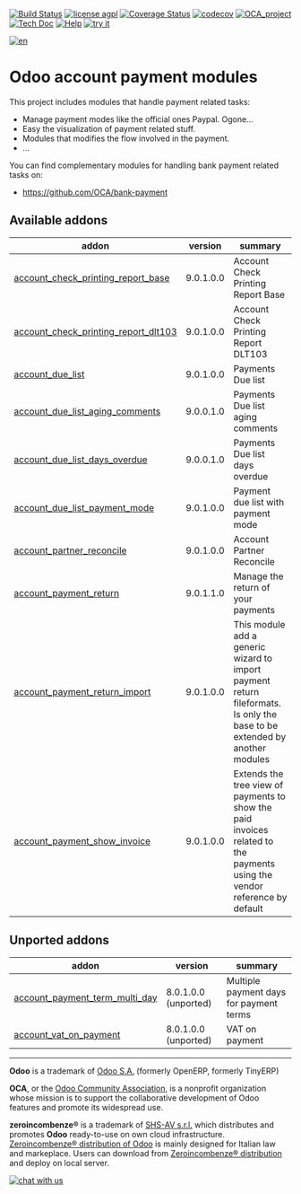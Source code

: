 [![Build Status](https://travis-ci.org/zeroincombenze/account-payment.svg?branch=9.0)](https://travis-ci.org/zeroincombenze/account-payment)
[![license agpl](https://img.shields.io/badge/licence-AGPL--3-blue.svg)](http://www.gnu.org/licenses/agpl-3.0.html)
[![Coverage Status](https://coveralls.io/repos/github/zeroincombenze/account-payment/badge.svg?branch=9.0)](https://coveralls.io/github/zeroincombenze/account-payment?branch=9.0)
[![codecov](https://codecov.io/gh/zeroincombenze/account-payment/branch/9.0/graph/badge.svg)](https://codecov.io/gh/zeroincombenze/account-payment/branch/9.0)
[![OCA_project](http://www.zeroincombenze.it/wp-content/uploads/ci-ct/prd/button-oca-9.svg)](https://github.com/OCA/account-payment/tree/9.0)
[![Tech Doc](http://www.zeroincombenze.it/wp-content/uploads/ci-ct/prd/button-docs-9.svg)](http://wiki.zeroincombenze.org/en/Odoo/9.0/dev)
[![Help](http://www.zeroincombenze.it/wp-content/uploads/ci-ct/prd/button-help-9.svg)](http://wiki.zeroincombenze.org/en/Odoo/9.0/man/FI)
[![try it](http://www.zeroincombenze.it/wp-content/uploads/ci-ct/prd/button-try-it-9.svg)](http://erp9.zeroincombenze.it)












































































[![en](http://www.shs-av.com/wp-content/en_US.png)](http://wiki.zeroincombenze.org/it/Odoo/7.0/man)

Odoo account payment modules
============================

This project includes modules that handle payment related tasks:

* Manage payment modes like the official ones Paypal. Ogone...
* Easy the visualization of payment related stuff.
* Modules that modifies the flow involved in the payment.
* ...

You can find complementary modules for handling bank payment related tasks on:

 * https://github.com/OCA/bank-payment
 
[//]: # (addons)


Available addons
----------------
addon | version | summary
--- | --- | ---
[account_check_printing_report_base](account_check_printing_report_base/) | 9.0.1.0.0 | Account Check Printing Report Base
[account_check_printing_report_dlt103](account_check_printing_report_dlt103/) | 9.0.1.0.0 | Account Check Printing Report DLT103
[account_due_list](account_due_list/) | 9.0.1.0.0 | Payments Due list
[account_due_list_aging_comments](account_due_list_aging_comments/) | 9.0.0.1.0 | Payments Due list aging comments
[account_due_list_days_overdue](account_due_list_days_overdue/) | 9.0.0.1.0 | Payments Due list days overdue
[account_due_list_payment_mode](account_due_list_payment_mode/) | 9.0.1.0.0 | Payment due list with payment mode
[account_partner_reconcile](account_partner_reconcile/) | 9.0.1.0.0 | Account Partner Reconcile
[account_payment_return](account_payment_return/) | 9.0.1.1.0 | Manage the return of your payments
[account_payment_return_import](account_payment_return_import/) | 9.0.1.0.0 | This module add a generic wizard to import payment return fileformats. Is only the base to be extended by another modules
[account_payment_show_invoice](account_payment_show_invoice/) | 9.0.1.0.0 | Extends the tree view of payments to show the paid invoices related to the payments using the vendor reference by default


Unported addons
---------------
addon | version | summary
--- | --- | ---
[account_payment_term_multi_day](account_payment_term_multi_day/) | 8.0.1.0.0 (unported) | Multiple payment days for payment terms
[account_vat_on_payment](account_vat_on_payment/) | 8.0.1.0.0 (unported) | VAT on payment

[//]: # (end addons)

[//]: # (copyright)

----

**Odoo** is a trademark of [Odoo S.A.](https://www.odoo.com/) (formerly OpenERP, formerly TinyERP)

**OCA**, or the [Odoo Community Association](http://odoo-community.org/), is a nonprofit organization whose
mission is to support the collaborative development of Odoo features and
promote its widespread use.

**zeroincombenze®** is a trademark of [SHS-AV s.r.l.](http://www.shs-av.com/)
which distributes and promotes **Odoo** ready-to-use on own cloud infrastructure.
[Zeroincombenze® distribution of Odoo](http://wiki.zeroincombenze.org/en/Odoo)
is mainly designed for Italian law and markeplace.
Users can download from [Zeroincombenze® distribution](https://github.com/zeroincombenze/OCB) and deploy on local server.

[//]: # (end copyright)



[![chat with us](https://www.shs-av.com/wp-content/chat_with_us.gif)](https://tawk.to/85d4f6e06e68dd4e358797643fe5ee67540e408b)
